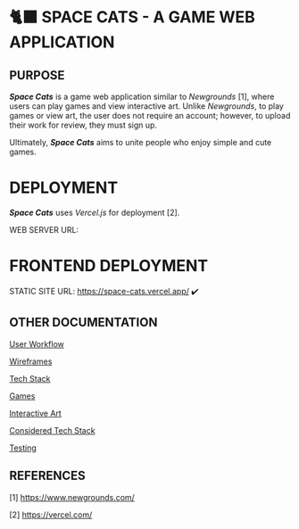 # 🐈‍⬛ SPACE CATS - A GAME WEB APPLICATION

## PURPOSE

_**Space Cats**_ is a game web application similar to _Newgrounds_ [1], where users can play games and view interactive art. Unlike _Newgrounds_, to play games or view art, the user does not require an account; however, to upload their work for review, they must sign up.

Ultimately, _**Space Cats**_ aims to unite people who enjoy simple and cute games.

# DEPLOYMENT

_**Space Cats**_ uses _Vercel.js_ for deployment [2].

WEB SERVER URL:

# FRONTEND DEPLOYMENT

STATIC SITE URL: https://space-cats.vercel.app/ ✔️

## OTHER DOCUMENTATION

[User Workflow](docs/design/user_flow.md)

[Wireframes](docs/design/wireframes.md)

[Tech Stack](docs/tech/tech_stack.md)

[Games](docs/tech/creative/games.md)

[Interactive Art](docs/tech/creative/art.md)

[Considered Tech Stack](docs/tech/considered_tech.md)

[Testing](docs/tech/testing/testing.md)

## REFERENCES

[1] https://www.newgrounds.com/

[2] https://vercel.com/
